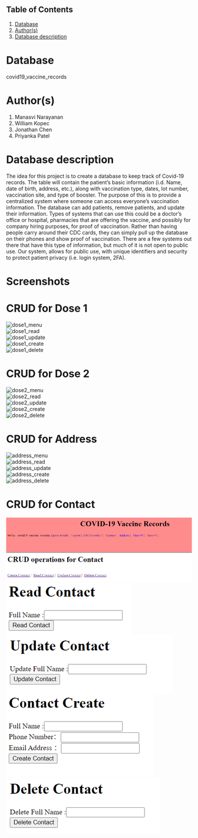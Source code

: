 ## Table of Contents
1. [Database](#database)
1. [Author(s)](#author)
1. [Database description](#description)

# Database
covid19_vaccine_records

# Author(s)
  1. Manasvi Narayanan
  2. William Kopec
  3. Jonathan Chen
  4. Priyanka Patel
# Database description

The idea for this project is to create a database to keep track of Covid-19 records. The table will contain the patient’s basic information (i.d. Name, date of birth, address, etc.), along with vaccination type, dates, lot number, vaccination site, and type of booster. The purpose of this is to provide a centralized system where someone can access everyone’s vaccination information. The database can add patients, remove patients, and update their information. Types of systems that can use this could be a doctor’s office or hospital, pharmacies that are offering the vaccine, and possibly for company hiring purposes, for proof of vaccination. Rather than having people carry around their CDC cards, they can simply pull up the database on their phones and show proof of vaccination. There are a few systems out there that have this type of information, but much of it is not open to public use. Our system, allows for public use, with unique identifiers and security to protect patient privacy (i.e. login system, 2FA). 

# Screenshots  
# CRUD for Dose 1  
![dose1_menu](https://user-images.githubusercontent.com/77519227/156854579-c2878868-e1c5-465b-8f19-add16ef88bd1.png)  
![dose1_read](https://user-images.githubusercontent.com/77519227/156854574-0f8c8ae3-2fca-44ba-955a-34d992c2b5a4.png)  
![dose1_update](https://user-images.githubusercontent.com/77519227/156854576-cd116dbe-668e-4fad-99b1-e794fc89d816.png)  
![dose1_create](https://user-images.githubusercontent.com/77519227/156854577-a9907f95-c048-47b0-bc27-0dba23765138.png)  
![dose1_delete](https://user-images.githubusercontent.com/77519227/156854578-01056bc4-99d5-400c-8c40-b68d80a1939c.png)  

# CRUD for Dose 2  
![dose2_menu](https://user-images.githubusercontent.com/77519227/156854631-c9abbca8-90f8-4c38-8c77-967d97bde566.png)  
![dose2_read](https://user-images.githubusercontent.com/77519227/156854635-5fb9754f-c63f-4798-9cfd-9a29779573e3.png)  
![dose2_update](https://user-images.githubusercontent.com/77519227/156854636-40181a49-fed4-489f-bad3-cb062a203d0b.png)  
![dose2_create](https://user-images.githubusercontent.com/77519227/156854637-e6f3e88d-5e50-4ca5-ab39-a7e776f41893.png)  
![dose2_delete](https://user-images.githubusercontent.com/77519227/156854640-41cc09ef-fa80-4472-ae21-3ee2c4c13593.png)  
  
# CRUD for Address  
![address_menu](https://user-images.githubusercontent.com/77519227/156854677-147498ab-8140-4c1e-8636-8e68a409cb00.png)  
![address_read](https://user-images.githubusercontent.com/77519227/156854670-e8415330-d4d4-4cab-b458-c69ca99ab8a2.png)  
![address_update](https://user-images.githubusercontent.com/77519227/156854671-7581dec6-9cbf-4d1b-9da7-7c6ce70c15ca.png)  
![address_create](https://user-images.githubusercontent.com/77519227/156854673-c698f80a-6032-42d9-83b0-f6f8c662d430.png)  
![address_delete](https://user-images.githubusercontent.com/77519227/156854675-f5489e84-0805-4d0d-8cab-72f069d43bac.png) 

# CRUD for Contact
![contact_menu](https://github.com/CS480UIC/dbs-covid19_vaccine_records/blob/main/screenshots/contact_menu.png)
![contact_read](https://github.com/CS480UIC/dbs-covid19_vaccine_records/blob/main/screenshots/contact_read.png)
![contact_update](https://github.com/CS480UIC/dbs-covid19_vaccine_records/blob/main/screenshots/contact_update.png)
![contact_create](https://github.com/CS480UIC/dbs-covid19_vaccine_records/blob/main/screenshots/contact_create.png)
![contact_delete](https://github.com/CS480UIC/dbs-covid19_vaccine_records/blob/main/screenshots/contact_delete.png)
